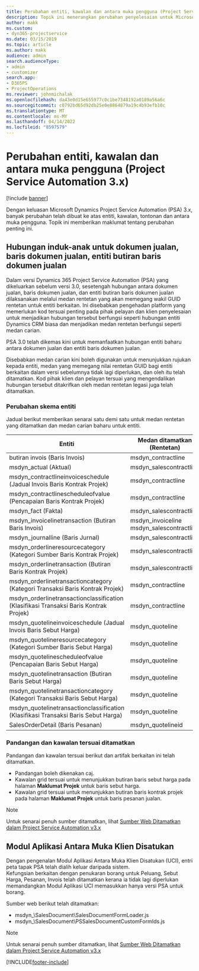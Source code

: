 ```yaml
---
title: Perubahan entiti, kawalan dan antara muka pengguna (Project Service Automation 3.x)
description: Topik ini menerangkan perubahan penyelesaian untuk Microsoft Dynamics Project Service Automation 3.x.
author: makk
ms.custom:
- dyn365-projectservice
ms.date: 03/15/2019
ms.topic: article
ms.author: makk
audience: admin
search.audienceType:
- admin
- customizer
search.app:
- D365PS
- ProjectOperations
ms.reviewer: johnmichalak
ms.openlocfilehash: da43e0d15e655977c0c1be7348192a0189a56a6c
ms.sourcegitcommit: c0792bd65d92db25e0e8864879a19c4b93efb10c
ms.translationtype: MT
ms.contentlocale: ms-MY
ms.lasthandoff: 04/14/2022
ms.locfileid: "8597579"
---
```

# <a name="entity-control-and-user-interface-changes-project-service-automation-3x"></a>Perubahan entiti, kawalan dan antara muka pengguna (Project Service Automation 3.x)

[!include [banner](../../includes/psa-now-project-operations.md)]


Dengan keluasan Microsoft Dynamics Project Service Automation (PSA) 3.x, banyak perubahan telah dibuat ke atas entiti, kawalan, tontonan dan antara muka pengguna. Topik ini memberikan maklumat tentang perubahan penting ini.

## <a name="parent-child-relationships-for-sales-document-sales-document-line-sales-document-line-detail-entities"></a>Hubungan induk-anak untuk dokumen jualan, baris dokumen jualan, entiti butiran baris dokumen jualan
Dalam versi Dynamics 365 Project Service Automation (PSA) yang dikeluarkan sebelum versi 3.0, sesetengah hubungan antara dokumen jualan, baris dokumen jualan, dan entiti butiran baris dokumen jualan dilaksanakan melalui medan rentetan yang akan memegang wakil GUID rentetan untuk entiti berkaitan. Ini disebabkan pengehadan platform yang memerlukan kod tersuai penting pada pihak pelayan dan klien penyelesaian untuk menjadikan hubungan tersebut berfungsi seperti hubungan entiti Dynamics CRM biasa dan menjadikan medan rentetan berfungsi seperti medan carian.

PSA 3.0 telah dikemas kini untuk memanfaatkan hubungan entiti baharu antara dokumen jualan dan entiti baris dokumen jualan.

Disebabkan medan carian kini boleh digunakan untuk menunjukkan rujukan kepada entiti, medan yang memegang nilai rentetan GUID bagi entiti berkaitan dalam versi sebelumnya tidak lagi diperlukan, dan oleh itu telah ditamatkan. Kod pihak klien dan pelayan tersuai yang mengendalikan hubungan tersebut ditakrifkan oleh medan rentetan legasi juga telah ditamatkan.

### <a name="entity-schema-changes"></a>Perubahan skema entiti
Jadual berikut memberikan senarai satu demi satu untuk medan rentetan yang ditamatkan dan medan carian baharu untuk entiti. 

 Entiti |   Medan ditamatkan (Rentetan) | Medan baharu (Carian)
--- | --- | ---
butiran invois (Baris Invois) |  msdyn_contractline |    msdyn_contractlineid
msdyn_actual (Aktual) | msdyn_salescontractline |   msdyn_salescontractlineid
msdyn_contractlineinvoiceschedule (Jadual Invois Baris Kontrak Projek) |    msdyn_contractline |    msdyn_contractlineid
msdyn_contractlinescheduleofvalue (Pencapaian Baris Kontrak Projek) |   msdyn_contractline |    msdyn_contractlineid
msdyn_fact (Fakta) | msdyn_salescontractline |   msdyn_salescontractlineid
msdyn_invoicelinetransaction (Butiran Baris Invois) | msdyn_invoiceline <br> msdyn_salescontractline | msdyn_invoicelineid <br> msdyn_salescontractlineid
msdyn_journalline (Baris Jurnal) |  msdyn_salescontractline |   msdyn_salescontractlineid
msdyn_orderlineresourcecategory (Kategori Sumber Baris Kontrak Projek) | msdyn_salescontractline |   msdyn_contractlineid
msdyn_orderlinetransaction (Butiran Baris Kontrak Projek) | msdyn_salescontractline |   msdyn_salescontractlineid
msdyn_orderlinetransactioncategory (Kategori Transaksi Baris Kontrak Projek) |   msdyn_contractline |    msdyn_contractlineid
msdyn_orderlinetransactionclassification (Klasifikasi Transaksi Baris Kontrak Projek) |   msdyn_contractline |    msdyn_contractlineid
msdyn_quotelineinvoiceschedule (Jadual Invois Baris Sebut Harga) |  msdyn_quoteline |   msdyn_quotelineid
msdyn_quotelineresourcecategory (Kategori Sumber Baris Sebut Harga) |    msdyn_quoteline |   msdyn_quotelineid
msdyn_quotelinescheduleofvalue (Pencapaian Baris Sebut Harga) | msdyn_quoteline |   msdyn_quotelineid
msdyn_quotelinetransaction (Butiran Baris Sebut Harga) |    msdyn_quoteline |   msdyn_quotelineid
msdyn_quotelinetransactioncategory (Kategori Transaksi Baris Sebut Harga) |  msdyn_quoteline |   msdyn_quotelineid
msdyn_quotelinetransactionclassification (Klasifikasi Transaksi Baris Sebut Harga) |  msdyn_quoteline |   msdyn_quotelineid
SalesOrderDetail (Baris Pesanan) | msdyn_quotelineid | msdyn_quoteline 

### <a name="deprecated-custom-views-and-controls"></a>Pandangan dan kawalan tersuai ditamatkan
Pandangan dan kawalan tersuai berikut dan artifak berkaitan ini telah ditamatkan.

- Pandangan boleh dikenakan caj.
- Kawalan grid tersuai untuk menunjukkan butiran baris sebut harga pada halaman **Maklumat Projek** untuk baris sebut harga.
- Kawalan grid tersuai untuk menunjukkan butiran baris kontrak projek pada halaman **Maklumat Projek** untuk baris pesanan jualan.

> [!NOTE]
> Untuk senarai penuh sumber ditamatkan, lihat [Sumber Web Ditamatkan dalam Project Service Automation v3.x](../developer-guides/web-resources-deprecated-v3.x.md)

## <a name="unified-client-interface-app-module"></a>Modul Aplikasi Antara Muka Klien Disatukan
Dengan pengenalan Modul Aplikasi Antara Muka Klien Disatukan (UCI), entri peta tapak PSA telah dialih keluar daripada sistem.  
Kefungsian berkaitan dengan penukaran borang untuk Peluang, Sebut Harga, Pesanan, Invois telah ditamatkan kerana ia tidak lagi diperlukan memandangkan Modul Aplikasi UCI memasukkan hanya versi PSA untuk borang.  

Sumber web berikut telah ditamatkan:

- msdyn_\SalesDocument\SalesDocumentFormLoader.js
- msdyn_\SalesDocument\PSSalesDocumentCustomFormIds.js

> [!NOTE]
> Untuk senarai penuh sumber ditamatkan, lihat [Sumber Web Ditamatkan dalam Project Service Automation v3.x](../developer-guides/web-resources-deprecated-v3.x.md)




[!INCLUDE[footer-include](../../includes/footer-banner.md)]
